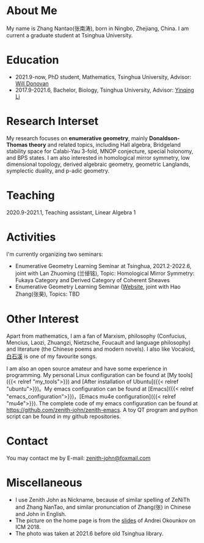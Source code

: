 # About Me
My name is Zhang Nantao(张南涛), born in Ningbo, Zhejiang, China. I am current a graduate student at Tsinghua University. 

# Education
- 2021.9-now, PhD student, Mathematics, Tsinghua University, Advisor: [Will Donovan](https://w-donovan.github.io/)
- 2017.9-2021.6, Bachelor, Biology, Tsinghua University, Advisor: [Yinqing Li](http://web.mit.edu/yinqingl/www/)

# Research Interset
My research focuses on **enumerative geometry**, mainly **Donaldson-Thomas theory** and related topics, including Hall algebra, Bridgeland stability space for Calabi-Yau 3-fold, MNOP conjecture, special holonomy, and BPS states. I am also interested in homological mirror symmetry, low dimensional topology, derived algebraic geometry, geometric Langlands, symplectic duality, and p-adic geometry.

# Teaching
2020.9-2021.1, Teaching assistant, Linear Algebra 1

# Activities
I'm currently organizing two seminars:
- Enumerative Geometry Learning Seminar at Tsinghua, 2021.2-2022.6, joint with Lan Zhuoming (兰倬铭), Topic: Homological Mirror Symmetry: Fukaya Category and Derived Category of Coherent Sheaves
- Enumerative Geometry Learning Seminar ([Website](https://yau-msc-events.github.io/seminars.html), joint with Hao Zhang(张昊), Topics: TBD

# Other Interest
Apart from mathematics, I am a fan of Marxism, philosophy (Confucius, Mencius, Laozi, Zhuangzi, Nietzsche, Foucault and language philosophy) and literature (the Chinese poems and modern novels). I also like Vocaloid, [白石溪](https://www.bilibili.com/video/BV1Ws411X7BJ) is one of my favourite songs.

I am also an open source amateur and have some experience in programming. My personal Linux configuration can be found at [My tools]({{< relref "my_tools">}}) and [After installation of Ubuntu]({{< relref "ubuntu">}})。My emacs configuration can be found at [Emacs]({{< relref "emacs_configuration">}})，[Emacs mu4e configuration]({{< relref "mu4e">}}). The complete code of my emacs configuration can be found at <https://github.com/zenith-john/zenith-emacs>. A toy QT program and python script can be found in my github repositories.

# Contact
You may contact me by E-mail: [zenith-john@foxmail.com](mailto:zenith-john/foxmail.com)

# Miscellaneous
- I use Zenith John as Nickname, because of similar spelling of ZeNiTh and Zhang NanTao, and similar pronunciation of Zhang(张) in Chinese and John in English.
- The picture on the home page is from the
[slides](http://www.math.columbia.edu/%7Eokounkov/icm.pdf) of Andrei Okounkov on ICM 2018.
- The photo was taken at 2021.6 before old Tsinghua library.
